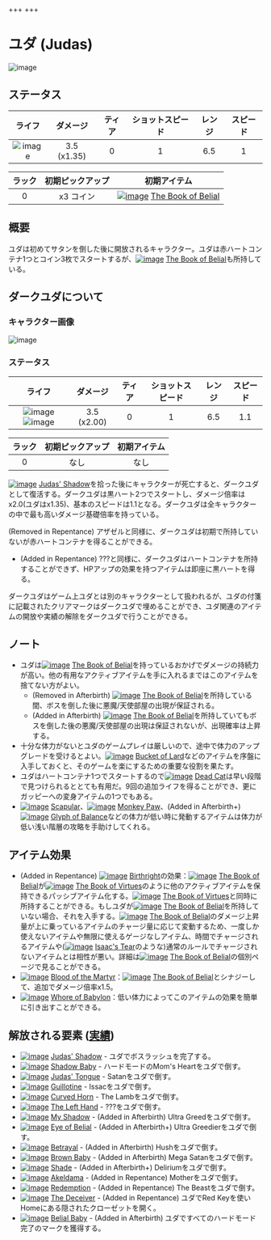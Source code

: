 +++
+++

 # ユダ (Judas) 
 ![image](/image/characters/Judas.png) 

ステータス
-------

|ライフ|ダメージ|ティア|ショットスピード|レンジ|スピード|
|:----:|:--:|:--:|:--:|:--:|:--:|
|![image](/image/characters/r-heart.png)|3.5 (x1.35)|0|1|6.5|1|

|ラック|初期ピックアップ|初期アイテム|
|:--:|:--:|:--:|
|0|x3 コイン|[![image](/image/The_Book_of_Belial.png)](/wiki/The_Book_of_Belial "The Book of Belial") [The Book of Belial](/wiki/The_Book_of_Belial "The Book of Belial")|


概要
-------

ユダは初めてサタンを倒した後に開放されるキャラクター。ユダは赤ハートコンテナ1つとコイン3枚でスタートするが、[![image](/image/The_Book_of_Belial.png)](/wiki/The_Book_of_Belial "The Book of Belial") [The Book of Belial](/wiki/The_Book_of_Belial "The Book of Belial")も所持している。


ダークユダについて
------------

### キャラクター画像

![image](/image/characters/Dark_Judas.png) 


### ステータス

|ライフ|ダメージ|ティア|ショットスピード|レンジ|スピード|
|:----:|:--:|:--:|:--:|:--:|:--:|
|![image](/image/characters/b-heart.png) ![image](/image/characters/b-heart.png)|3.5 (x2.00)|0|1|6.5|1.1|

|ラック|初期ピックアップ|初期アイテム|
|:--:|:--:|:--:|
|0|なし|なし|

[![image](/image/Judas%27_Shadow.png)](/wiki/Judas%27_Shadow "Judas' Shadow") [Judas' Shadow](/wiki/Judas%27_Shadow "Judas' Shadow")を拾った後にキャラクターが死亡すると、ダークユダとして復活する。ダークユダは黒ハート2つでスタートし、ダメージ倍率はx2.0(ユダはx1.35)、基本のスピードは1.1となる。ダークユダは全キャラクターの中で最も高いダメージ基礎倍率を持っている。

(Removed in Repentance) アザゼルと同様に、ダークユダは初期で所持していないが赤ハートコンテナを得ることができる。

* (Added in Repentance) ???と同様に、ダークユダはハートコンテナを所持することができず、HPアップの効果を持つアイテムは即座に黒ハートを得る。

ダークユダはゲーム上ユダとは別のキャラクターとして扱われるが、ユダの付箋に記載されたクリアマークはダークユダで埋めることができ、ユダ関連のアイテムの開放や実績の解除をダークユダで行うことができる。


ノート
-------

* ユダは[![image](/image/The_Book_of_Belial.png)](/wiki/The_Book_of_Belial "The Book of Belial") [The Book of Belial](/wiki/The_Book_of_Belial "The Book of Belial")を持っているおかげでダメージの持続力が高い。他の有用なアクティブアイテムを手に入れるまではこのアイテムを捨てない方がよい。
	+ (Removed in Afterbirth) [![image](/image/The_Book_of_Belial.png)](/wiki/The_Book_of_Belial "The Book of Belial") [The Book of Belial](/wiki/The_Book_of_Belial "The Book of Belial")を所持している間、ボスを倒した後に悪魔/天使部屋の出現が保証される。
	+ (Added in Afterbirth) [![image](/image/The_Book_of_Belial.png)](/wiki/The_Book_of_Belial "The Book of Belial") [The Book of Belial](/wiki/The_Book_of_Belial "The Book of Belial")を所持していてもボスを倒した後の悪魔/天使部屋の出現は保証されないが、出現確率は上昇する。
* 十分な体力がないとユダのゲームプレイは厳しいので、途中で体力のアップグレードを受けるとよい。[![image](/image/Bucket_of_Lard.png)](/wiki/Bucket_of_Lard "Bucket of Lard") [Bucket of Lard](/wiki/Bucket_of_Lard "Bucket of Lard")などのアイテムを序盤に入手しておくと、そのゲームを楽にするための重要な役割を果たす。
* ユダはハートコンテナ1つでスタートするので[![image](/image/Dead_Cat.png)](/wiki/Dead_Cat "Dead Cat") [Dead Cat](/wiki/Dead_Cat "Dead Cat")は早い段階で見つけられるととても有用だ。9回の追加ライフを得ることができ、更にガッピーへの変身アイテムの1つでもある。
* [![image](/image/Scapular.png)](/wiki/Scapular "Scapular") [Scapular](/wiki/Scapular "Scapular")、[![image](/image/Monkey_Paw.png)](/wiki/Monkey_Paw "Monkey Paw") [Monkey Paw](/wiki/Monkey_Paw "Monkey Paw")、(Added in Afterbirth+) [![image](/image/Glyph_of_Balance.png)](/wiki/Glyph_of_Balance "Glyph of Balance") [Glyph of Balance](/wiki/Glyph_of_Balance "Glyph of Balance")などの体力が低い時に発動するアイテムは体力が低い浅い階層の攻略を手助けしてくれる。

 
アイテム効果
-------------------

* (Added in Repentance) [![image](/image/Birthright.png)](/wiki/Birthright "Birthright") [Birthright](/wiki/Birthright "Birthright")の効果：[![image](/image/The_Book_of_Belial.png)](/wiki/The_Book_of_Belial "The Book of Belial") [The Book of Belial](/wiki/The_Book_of_Belial "The Book of Belial")が[![image](/image/The_Book_of_Virtues.png)](/wiki/The_Book_of_Virtues "The Book of Virtues") [The Book of Virtues](/wiki/The_Book_of_Virtues "The Book of Virtues")のように他のアクティブアイテムを保持できるパッシブアイテム化する。[![image](/image/The_Book_of_Virtues.png)](/wiki/The_Book_of_Virtues "The Book of Virtues") [The Book of Virtues](/wiki/The_Book_of_Virtues "The Book of Virtues")と同時に所持することができる。もしユダが[![image](/image/The_Book_of_Belial.png)](/wiki/The_Book_of_Belial "The Book of Belial") [The Book of Belial](/wiki/The_Book_of_Belial "The Book of Belial")を所持していない場合、それを入手する。[![image](/image/The_Book_of_Belial.png)](/wiki/The_Book_of_Belial "The Book of Belial") [The Book of Belial](/wiki/The_Book_of_Belial "The Book of Belial")のダメージ上昇量が上に乗っているアイテムのチャージ量に応じて変動するため、一度しか使えないアイテムや無限に使えるゲージなしアイテム、時間でチャージされるアイテムや([![image](/image/Isaac%27s_Tear.png)](/wiki/Isaac%27s_Tear "Isaac's Tear") [Isaac's Tear](/wiki/Isaac%27s_Tear "Isaac's Tear")のような)通常のルールでチャージされないアイテムとは相性が悪い。詳細は[![image](/image/The_Book_of_Belial.png)](/wiki/The_Book_of_Belial "The Book of Belial") [The Book of Belial](/wiki/The_Book_of_Belial "The Book of Belial")の個別ページで見ることができる。
* [![image](/image/Blood_of_the_Martyr.png)](/wiki/Blood_of_the_Martyr "Blood of the Martyr") [Blood of the Martyr](/wiki/Blood_of_the_Martyr "Blood of the Martyr")：[![image](/image/The_Book_of_Belial.png)](/wiki/The_Book_of_Belial "The Book of Belial") [The Book of Belial](/wiki/The_Book_of_Belial "The Book of Belial")とシナジーして、追加でダメージ倍率x1.5。
* [![image](/image/Whore_of_Babylon.png)](/wiki/Whore_of_Babylon "Whore of Babylon") [Whore of Babylon](/wiki/Whore_of_Babylon "Whore of Babylon")：低い体力によってこのアイテムの効果を簡単に引き出すことができる。


解放される要素 ([実績](/wiki/Achievements "Achievements"))
--------------------------------------------------------------


* [![image](/image/achievements/Judas%27_Shadow.png)](/wiki/Judas%27_Shadow "Judas' Shadow") [Judas' Shadow](/wiki/Judas%27_Shadow "Judas' Shadow") - ユダでボスラッシュを完了する。
* [![image](/image/achievements/Shadow_Baby.png)](/wiki/Shadow_Baby "Shadow Baby") [Shadow Baby](/wiki/Shadow_Baby "Shadow Baby") - ハードモードのMom's Heartをユダで倒す。
* [![image](/image/achievements/Judas%27_Tongue.png)](/wiki/Judas%27_Tongue "Judas' Tongue") [Judas' Tongue](/wiki/Judas%27_Tongue "Judas' Tongue") - Satanをユダで倒す。
* [![image](/image/achievements/Guillotine.png)](/wiki/Guillotine "Guillotine") [Guillotine](/wiki/Guillotine "Guillotine") - Issacをユダで倒す。
* [![image](/image/achievements/Curved_Horn.png)](/wiki/Curved_Horn "Curved Horn") [Curved Horn](/wiki/Curved_Horn "Curved Horn") - The Lambをユダで倒す。
* [![image](/image/achievements/The_Left_Hand.png)](/wiki/The_Left_Hand "The Left Hand") [The Left Hand](/wiki/The_Left_Hand "The Left Hand") - ???をユダで倒す。
* [![image](/image/achievements/My_Shadow.png)](/wiki/My_Shadow "My Shadow") [My Shadow](/wiki/My_Shadow "My Shadow") - (Added in Afterbirth) Ultra Greedをユダで倒す。
* [![image](/image/achievements/Eye_of_Belial.png)](/wiki/Eye_of_Belial "Eye of Belial") [Eye of Belial](/wiki/Eye_of_Belial "Eye of Belial") - (Added in Afterbirth+) Ultra Greedierをユダで倒す。
* [![image](/image/achievements/Betrayal.png)](/wiki/Betrayal "Betrayal") [Betrayal](/wiki/Betrayal "Betrayal") - (Added in Afterbirth) Hushをユダで倒す。
* [![image](/image/achievements/Brown_Baby.png)](/wiki/Brown_Baby "Brown Baby") [Brown Baby](/wiki/Brown_Baby "Brown Baby") - (Added in Afterbirth) Mega Satanをユダで倒す。
* [![image](/image/achievements/Shade.png)](/wiki/Shade "Shade") [Shade](/wiki/Shade "Shade") - (Added in Afterbirth+) Deliriumをユダで倒す。
* [![image](/image/achievements/Akeldama.png)](/wiki/Akeldama "Akeldama") [Akeldama](/wiki/Akeldama "Akeldama") - (Added in Repentance) Motherをユダで倒す。
* [![image](/image/achievements/Redemption.png)](/wiki/Redemption "Redemption") [Redemption](/wiki/Redemption "Redemption") - (Added in Repentance) The Beastをユダで倒す。
* [![image](/image/achievements/The_Deceiver.png)](/wiki/The_Deceiver "The Deceiver") [The Deceiver](/wiki/The_Deceiver "The Deceiver") - (Added in Repentance) ユダでRed Keyを使いHomeにある隠されたクローゼットを開く。
* [![image](/image/achievements/Belial_Baby.png)](/wiki/Belial_Baby "Belial Baby") [Belial Baby](/wiki/Belial_Baby "Belial Baby") - (Added in Afterbirth) ユダですべてのハードモード完了のマークを獲得する。